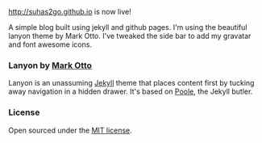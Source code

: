 http://suhas2go.github.io is now live! 

A simple blog built using jekyll and github pages. I'm using the beautiful lanyon theme by Mark Otto. I've tweaked the side bar to add my gravatar and font awesome icons.

### Lanyon by [Mark Otto](https://github.com/mdo)

Lanyon is an unassuming [Jekyll](http://jekyllrb.com) theme that places content first by tucking away navigation in a hidden drawer. It's based on [Poole](http://getpoole.com), the Jekyll butler.

### License

Open sourced under the [MIT license](LICENSE.md).
